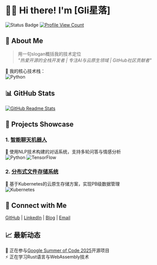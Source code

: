 # 👨‍💻 Hi there! I'm [Gli星落] <!-- 替换为你的姓名 -->
![Status Badge](https://img.shields.io/badge/-Active-brightgreen) <!-- 状态徽章 -->
[![Profile View Count](https://komarev.com/ghpvc/?username=glixbl&label=Profile%20Views)](https://github.com/glixbl) <!-- 访问统计徽章 -->

## 🌟 About Me
> 用一句slogan概括我的技术定位  
_"热爱开源的全栈开发者 | 专注AI与云原生领域 | GitHub社区贡献者"_

🔧 我的核心技术栈：   
![Python](https://img.shields.io/badge/python-%233776AB.svg?style=flat-square&logo=python&logoColor=white)  

## 📊 GitHub Stats
[![GitHub Readme Stats](https://github-readme-stats.vercel.app/api?username=glixbl&show_icons=true&theme=radical)](https://github.com/anuraghazra/github-readme-stats)

## 🧰 Projects Showcase
### 1. [智能聊天机器人](https://github.com/your_github_username/chatbot) 
🤖 使用NLP技术构建的对话系统，支持多轮问答与情感分析  
![Python](https://img.shields.io/badge/python-3670A0?style=flat-square) ![TensorFlow](https://img.shields.io/badge/TensorFlow-FF6F00?style=flat-square&logo=tensorflow)

### 2. [分布式文件存储系统](https://github.com/your_github_username/filestorage)
💾 基于Kubernetes的云原生存储方案，实现PB级数据管理  
![Kubernetes](https://img.shields.io/badge/Kubernetes-326CE5?style=flat-square&logo=kubernetes)

## 🔗 Connect with Me
[GitHub](https://github.com/glixbl) | [LinkedIn](https://linkedin.com/in/yourprofile) | [Blog](https://yourwebsite.com) | [Email](mailto:your@email.com)

## 📈 最新动态
📅 正在参与[Google Summer of Code 2025](https://summerofcode.withgoogle.com/)开源项目  
⚡ 正在学习Rust语言与WebAssembly技术

